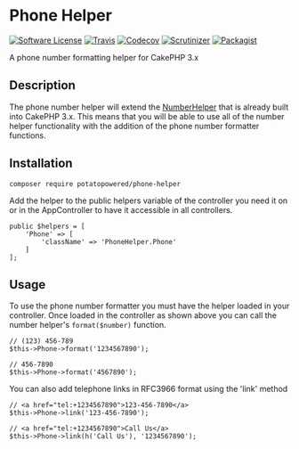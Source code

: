 # Phone Helper
[![Software License](https://img.shields.io/badge/license-MIT-brightgreen.svg?style=flat-square)](LICENSE) 
[![Travis](https://img.shields.io/travis/PotatoPowered/phone-helper.svg?style=flat-square)](https://travis-ci.org/PotatoPowered/phone-helper/builds) 
[![Codecov](https://img.shields.io/codecov/c/github/PotatoPowered/phone-helper.svg?style=flat-square)](https://codecov.io/github/PotatoPowered/phone-helper) 
[![Scrutinizer](https://img.shields.io/scrutinizer/g/PotatoPowered/phone-helper.svg?style=flat-square)](https://scrutinizer-ci.com/g/PotatoPowered/phone-helper/)
[![Packagist](https://img.shields.io/packagist/dt/potatopowered/phone-helper.svg?style=flat-square)](https://packagist.org/packages/potatopowered/phone-helper)

A phone number formatting helper for CakePHP 3.x

## Description

The phone number helper will extend the [NumberHelper](http://book.cakephp.org/3.0/en/core-libraries/number.html) 
that is already built into CakePHP 3.x. This means that you will be able to use 
all of the number helper functionality with the addition of the phone number 
formatter functions. 

## Installation

```
composer require potatopowered/phone-helper
```
Add the helper to the public helpers variable of the controller you need it on or in the AppController
to have it accessible in all controllers.
```
public $helpers = [
    'Phone' => [
        'className' => 'PhoneHelper.Phone'
    ]
];
```

## Usage

To use the phone number formatter you must have the helper loaded in your controller. 
Once loaded in the controller as shown above you can call the number helper's `format($number)`
function.
```
// (123) 456-789
$this->Phone->format('1234567890');

// 456-7890
$this->Phone->format('4567890');
```
You can also add telephone links in RFC3966 format using the 'link' method
```
// <a href="tel:+1234567890">123-456-7890</a>
$this->Phone->link('123-456-7890');

// <a href="tel:+1234567890">Call Us</a>
$this->Phone->link(h('Call Us'), '1234567890');
```